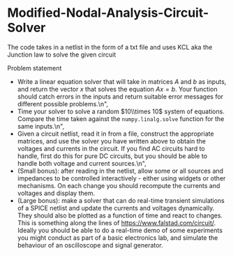 # Modified-Nodal-Analysis-Circuit-Solver

The code takes in a netlist in the form of a txt file and uses KCL aka the Junction law to solve the given circuit

Problem statement
- Write a linear equation solver that will take in matrices $A$ and $b$ as inputs, and return the vector $x$ that solves the equation $Ax=b$.  Your function should catch errors in the inputs and return suitable error messages for different possible problems.\n",
- Time your solver to solve a random $10\\times 10$ system of equations.  Compare the time taken against the `numpy.linalg.solve` function for the same inputs.\n",
- Given a circuit netlist, read it in from a file, construct the appropriate matrices, and use the solver you have written above to obtain the voltages and currents in the circuit.  If you find AC circuits hard to handle, first do this for pure DC circuits, but you should be able to handle both voltage and current sources.\n",
- (Small bonus): after reading in the netlist, allow some or all sources and impedances to be controlled interactively - either using widgets or other mechanisms.  On each change you should recompute the currents and voltages and display them.
- (Large bonus): make a solver that can do real-time transient simulations of a SPICE netlist and update the currents and voltages dynamically.  They should also be plotted as a function of time and react to changes. This is something along the lines of https://www.falstad.com/circuit/.  Ideally you should be able to do a real-time demo of some experiments you might conduct as part of a basic electronics lab, and simulate the behaviour of an oscilloscope and signal generator.
   
